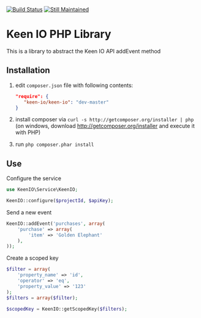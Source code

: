 [![Build Status](https://travis-ci.org/keenlabs/KeenClient-PHP.png)](https://travis-ci.org/keenlabs/KeenClient-PHP.png)
[![Still Maintained](http://stillmaintained.com/images/maintained.png)](http://stillmaintained.com/keenlabs/KeenClient-PHP)

Keen IO PHP Library
================================
This is a library to abstract the Keen IO API addEvent method

Installation
------------
  1. edit `composer.json` file with following contents:

     ```json
     "require": {
        "keen-io/keen-io": "dev-master"
     }
     ```
  2. install composer via `curl -s http://getcomposer.org/installer | php` (on windows, download
     http://getcomposer.org/installer and execute it with PHP)
  3. run `php composer.phar install`

Use
---
Configure the service
```php
use KeenIO\Service\KeenIO;

KeenIO::configure($projectId, $apiKey);
```

Send a new event
```php
KeenIO::addEvent('purchases', array(
    'purchase' => array(
        'item' => 'Golden Elephant'
    ),
));
```

Create a scoped key
```php
$filter = array(
    'property_name' => 'id', 
    'operator' => 'eq', 
    'property_value' => '123'
);
$filters = array($filter);

$scopedKey = KeenIO::getScopedKey($filters);
```

